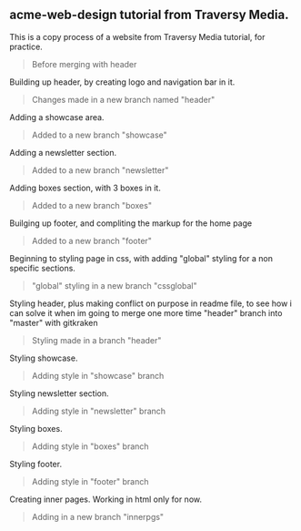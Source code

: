 ## acme-web-design tutorial from Traversy Media.

This is a copy process of a website from Traversy Media tutorial, for practice.

> Before merging with header

Building up header, by creating logo and navigation bar in it.

> Changes made in a new branch named "header"

Adding a showcase area.

> Added to a new branch "showcase"

Adding a newsletter section.

> Added to a new branch "newsletter"

Adding boxes section, with 3 boxes in it.

> Added to a new branch "boxes"

Builging up footer, and compliting the markup for the home page

> Added to a new branch "footer"

Beginning to styling page in css, with adding "global" styling for a non specific sections.

> "global" styling in a new branch "cssglobal"

Styling header, plus making conflict on purpose in readme file, to see how i can solve it when im going to merge one more time "header" branch into "master" with gitkraken

> Styling made in a branch "header"

Styling showcase.

> Adding style in "showcase" branch

Styling newsletter section.

> Adding style in "newsletter" branch

Styling boxes.

> Adding style in "boxes" branch

Styling footer.

> Adding style in "footer" branch

Creating inner pages. Working in html only for now.

> Adding in a new branch "innerpgs"
